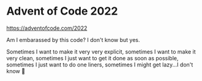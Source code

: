 # Advent of Code 2022 

https://adventofcode.com/2022

Am I embarassed by this code? I don't know but yes.

Sometimes I want to make it very very explicit, sometimes I want to make it very clean, sometimes I just want to get it done as soon as possible, sometimes I just want to do one liners, sometimes I might get lazy...I don't know 💁
